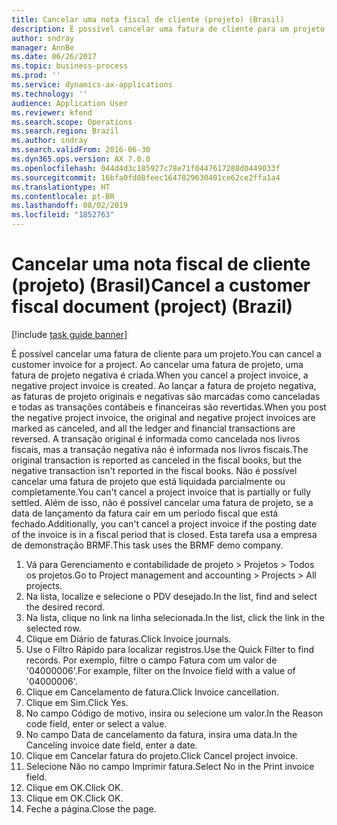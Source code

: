 ```yaml
---
title: Cancelar uma nota fiscal de cliente (projeto) (Brasil)
description: É possível cancelar uma fatura de cliente para um projeto.
author: sndray
manager: AnnBe
ms.date: 06/26/2017
ms.topic: business-process
ms.prod: ''
ms.service: dynamics-ax-applications
ms.technology: ''
audience: Application User
ms.reviewer: kfend
ms.search.scope: Operations
ms.search.region: Brazil
ms.author: sndray
ms.search.validFrom: 2016-06-30
ms.dyn365.ops.version: AX 7.0.0
ms.openlocfilehash: 044d4d3c185927c78e71f0447617288d0449033f
ms.sourcegitcommit: 16bfa0fd08feec1647829630401ce62ce2ffa1a4
ms.translationtype: HT
ms.contentlocale: pt-BR
ms.lasthandoff: 08/02/2019
ms.locfileid: "1852763"
---
```

# <a name="cancel-a-customer-fiscal-document-project-brazil"></a><span data-ttu-id="83406-103">Cancelar uma nota fiscal de cliente (projeto) (Brasil)</span><span class="sxs-lookup"><span data-stu-id="83406-103">Cancel a customer fiscal document (project) (Brazil)</span></span>

[!include [task guide banner](../../includes/task-guide-banner.md)]

<span data-ttu-id="83406-104">É possível cancelar uma fatura de cliente para um projeto.</span><span class="sxs-lookup"><span data-stu-id="83406-104">You can cancel a customer invoice for a project.</span></span> <span data-ttu-id="83406-105">Ao cancelar uma fatura de projeto, uma fatura de projeto negativa é criada.</span><span class="sxs-lookup"><span data-stu-id="83406-105">When you cancel a project invoice, a negative project invoice is created.</span></span> <span data-ttu-id="83406-106">Ao lançar a fatura de projeto negativa, as faturas de projeto originais e negativas são marcadas como canceladas e todas as transações contábeis e financeiras são revertidas.</span><span class="sxs-lookup"><span data-stu-id="83406-106">When you post the negative project invoice, the original and negative project invoices are marked as canceled, and all the ledger and financial transactions are reversed.</span></span> <span data-ttu-id="83406-107">A transação original é informada como cancelada nos livros fiscais, mas a transação negativa não é informada nos livros fiscais.</span><span class="sxs-lookup"><span data-stu-id="83406-107">The original transaction is reported as canceled in the fiscal books, but the negative transaction isn't reported in the fiscal books.</span></span> <span data-ttu-id="83406-108">Não é possível cancelar uma fatura de projeto que está liquidada parcialmente ou completamente.</span><span class="sxs-lookup"><span data-stu-id="83406-108">You can't cancel a project invoice that is partially or fully settled.</span></span> <span data-ttu-id="83406-109">Além de isso, não é possível cancelar uma fatura de projeto, se a data de lançamento da fatura cair em um período fiscal que está fechado.</span><span class="sxs-lookup"><span data-stu-id="83406-109">Additionally, you can't cancel a project invoice if the posting date of the invoice is in a fiscal period that is closed.</span></span> <span data-ttu-id="83406-110">Esta tarefa usa a empresa de demonstração BRMF.</span><span class="sxs-lookup"><span data-stu-id="83406-110">This task uses the BRMF demo company.</span></span>

1. <span data-ttu-id="83406-111">Vá para Gerenciamento e contabilidade de projeto > Projetos > Todos os projetos.</span><span class="sxs-lookup"><span data-stu-id="83406-111">Go to Project management and accounting > Projects > All projects.</span></span>
2. <span data-ttu-id="83406-112">Na lista, localize e selecione o PDV desejado.</span><span class="sxs-lookup"><span data-stu-id="83406-112">In the list, find and select the desired record.</span></span>
3. <span data-ttu-id="83406-113">Na lista, clique no link na linha selecionada.</span><span class="sxs-lookup"><span data-stu-id="83406-113">In the list, click the link in the selected row.</span></span>
4. <span data-ttu-id="83406-114">Clique em Diário de faturas.</span><span class="sxs-lookup"><span data-stu-id="83406-114">Click Invoice journals.</span></span>
5. <span data-ttu-id="83406-115">Use o Filtro Rápido para localizar registros.</span><span class="sxs-lookup"><span data-stu-id="83406-115">Use the Quick Filter to find records.</span></span> <span data-ttu-id="83406-116">Por exemplo, filtre o campo Fatura com um valor de '04000006'.</span><span class="sxs-lookup"><span data-stu-id="83406-116">For example, filter on the Invoice field with a value of '04000006'.</span></span>
6. <span data-ttu-id="83406-117">Clique em Cancelamento de fatura.</span><span class="sxs-lookup"><span data-stu-id="83406-117">Click Invoice cancellation.</span></span>
7. <span data-ttu-id="83406-118">Clique em Sim.</span><span class="sxs-lookup"><span data-stu-id="83406-118">Click Yes.</span></span>
8. <span data-ttu-id="83406-119">No campo Código de motivo, insira ou selecione um valor.</span><span class="sxs-lookup"><span data-stu-id="83406-119">In the Reason code field, enter or select a value.</span></span>
9. <span data-ttu-id="83406-120">No campo Data de cancelamento da fatura, insira uma data.</span><span class="sxs-lookup"><span data-stu-id="83406-120">In the Canceling invoice date field, enter a date.</span></span>
10. <span data-ttu-id="83406-121">Clique em Cancelar fatura do projeto.</span><span class="sxs-lookup"><span data-stu-id="83406-121">Click Cancel project invoice.</span></span>
11. <span data-ttu-id="83406-122">Selecione Não no campo Imprimir fatura.</span><span class="sxs-lookup"><span data-stu-id="83406-122">Select No in the Print invoice field.</span></span>
12. <span data-ttu-id="83406-123">Clique em OK.</span><span class="sxs-lookup"><span data-stu-id="83406-123">Click OK.</span></span>
13. <span data-ttu-id="83406-124">Clique em OK.</span><span class="sxs-lookup"><span data-stu-id="83406-124">Click OK.</span></span>
14. <span data-ttu-id="83406-125">Feche a página.</span><span class="sxs-lookup"><span data-stu-id="83406-125">Close the page.</span></span>

